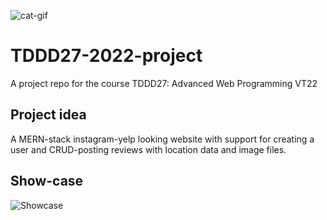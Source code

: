 ![cat-gif](https://media.giphy.com/media/aCKMaeduKfFXG/giphy.gif)

# TDDD27-2022-project

A project repo for the course TDDD27: Advanced Web Programming VT22

## Project idea

A MERN-stack instagram-yelp looking website with support for creating a user and CRUD-posting reviews with location data and image files.

## Show-case

![Showcase](https://github.com/gimbear/insta-yelp-pizza-reviews-mern/blob/main/demo/demo.gif)
